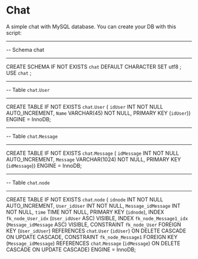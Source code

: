 # Chat
A simple chat with MySQL database.
You can create your DB with this script:

-- -----------------------------------------------------
-- Schema chat
-- -----------------------------------------------------
CREATE SCHEMA IF NOT EXISTS `chat` DEFAULT CHARACTER SET utf8 ;
USE `chat` ;

-- -----------------------------------------------------
-- Table `chat`.`User`
-- -----------------------------------------------------
CREATE TABLE IF NOT EXISTS `chat`.`User` (
  `idUser` INT NOT NULL AUTO_INCREMENT,
  `Name` VARCHAR(45) NOT NULL,
  PRIMARY KEY (`idUser`))
ENGINE = InnoDB;


-- -----------------------------------------------------
-- Table `chat`.`Message`
-- -----------------------------------------------------
CREATE TABLE IF NOT EXISTS `chat`.`Message` (
  `idMessage` INT NOT NULL AUTO_INCREMENT,
  `Message` VARCHAR(1024) NOT NULL,
  PRIMARY KEY (`idMessage`))
ENGINE = InnoDB;


-- -----------------------------------------------------
-- Table `chat`.`node`
-- -----------------------------------------------------
CREATE TABLE IF NOT EXISTS `chat`.`node` (
  `idnode` INT NOT NULL AUTO_INCREMENT,
  `User_idUser` INT NOT NULL,
  `Message_idMessage` INT NOT NULL,
  `time` TIME NOT NULL,
  PRIMARY KEY (`idnode`),
  INDEX `fk_node_User_idx` (`User_idUser` ASC) VISIBLE,
  INDEX `fk_node_Message1_idx` (`Message_idMessage` ASC) VISIBLE,
  CONSTRAINT `fk_node_User`
    FOREIGN KEY (`User_idUser`)
    REFERENCES `chat`.`User` (`idUser`)
    ON DELETE CASCADE
    ON UPDATE CASCADE,
  CONSTRAINT `fk_node_Message1`
    FOREIGN KEY (`Message_idMessage`)
    REFERENCES `chat`.`Message` (`idMessage`)
    ON DELETE CASCADE
    ON UPDATE CASCADE)
ENGINE = InnoDB;
